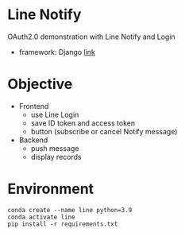 Line Notify
===========
OAuth2.0 demonstration with Line Notify and Login
- framework: Django [link](https://docs.djangoproject.com/)
# Objective
- Frontend
    - use Line Login
    - save ID token and access token
    - button (subscribe or cancel Notify message)
- Backend
    - push message
    - display records

# Environment
```
conda create --name line python=3.9
conda activate line
pip install -r requirements.txt
```
